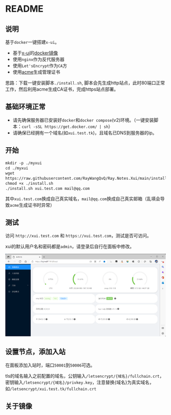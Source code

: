 # README

## 说明
基于`docker`一键搭建`x-ui`。

- 基于[x-ui](https://github.com/vaxilu/x-ui)的[docker镜像](https://hub.docker.com/repository/docker/zai7lou/x-ui)
- 使用`nginx`作为反代服务器
- 使用`Let'sEncrypt`作为`CA`方
- 使用[acme](https://github.com/acmesh-official/acme.sh)生成管理证书

思路：下载一键安装脚本`./install.sh`, 脚本会先生成http站点，此时80端口正常工作，然后利用acme生成CA证书，完成https站点部署。

## 基础环境正常
- 请先确保服务器已安装好`docker`和`docker compose`(v2)环境。（一键安装脚本：`curl -sSL https://get.docker.com/ | sh`）
- 请确保已经拥有一个域名(如`xui.test.tk`)，且域名已DNS到服务器的ip。

## 开始

```
mkdir -p ./myxui
cd ./myxui
wget https://raw.githubusercontent.com/RayWangQvQ/Ray.Notes.Xui/main/install.sh
chmod +x ./install.sh
./install.sh xui.test.com mail@qq.com
```

其中`xui.test.com`换成自己真实域名，`mail@qq.com`换成自己真实邮箱（乱填会导致`acme`生成证书时异常）

## 测试

访问 `http://xui.test.com` 和 `https://xui.test.com`，测试是否可访问。

xui的默认用户名和密码都是`admin`，请登录后自行在面板中修改。

![portal](./docs/pics/xui-portal.png)

## 设置节点，添加入站
在面板添加入站时，端口`50001`到`50006`可选。

tls的域名输入之前配置的域名，公钥输入`/letsencrypt/{域名}/fullchain.crt`，密钥输入`/letsencrypt/{域名}/privkey.key`，注意替换{域名}为真实域名，如`/letsencrypt/xui.test.tk/fullchain.crt`

## 关于镜像